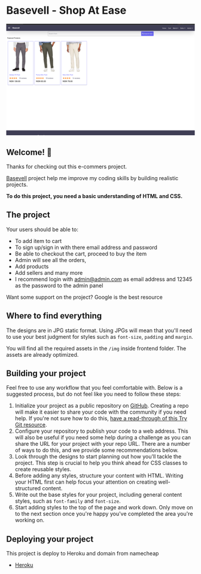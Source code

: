 # Basevell - Shop At Ease

![Design preview for the basevell page with React, Redux, NodeJs, ExpressJS, Tailwincss, CSS and other tiny libraries/frameworks](./frontend/design/desktop-preview.png)

## Welcome! 👋

Thanks for checking out this e-commers project.

[Basevell](https://www.basevell.com) project help me improve my coding skills by building realistic projects.

**To do this project, you need a basic understanding of HTML and CSS.**

## The project

Your users should be able to:

- To add item to cart
- To sign up/sign in with there email address and password
- Be able to checkout the cart, proceed to buy the item
- Admin will see all the orders,
- Add products
- Add sellers and many more
- I recommend login with admin@admin.com as email address and 12345 as the password to the admin panel

Want some support on the project? Google is the best resource

## Where to find everything

The designs are in JPG static format. Using JPGs will mean that you'll need to use your best judgment for styles such as `font-size`, `padding` and `margin`.

You will find all the required assets in the `/img` inside frontend folder. The assets are already optimized.

## Building your project

Feel free to use any workflow that you feel comfortable with. Below is a suggested process, but do not feel like you need to follow these steps:

1. Initialize your project as a public repository on [GitHub](https://github.com/). Creating a repo will make it easier to share your code with the community if you need help. If you're not sure how to do this, [have a read-through of this Try Git resource](https://try.github.io/).
2. Configure your repository to publish your code to a web address. This will also be useful if you need some help during a challenge as you can share the URL for your project with your repo URL. There are a number of ways to do this, and we provide some recommendations below.
3. Look through the designs to start planning out how you'll tackle the project. This step is crucial to help you think ahead for CSS classes to create reusable styles.
4. Before adding any styles, structure your content with HTML. Writing your HTML first can help focus your attention on creating well-structured content.
5. Write out the base styles for your project, including general content styles, such as `font-family` and `font-size`.
6. Start adding styles to the top of the page and work down. Only move on to the next section once you're happy you've completed the area you're working on.

## Deploying your project

This project is deploy to Heroku and domain from namecheap

- [Heroku](https://heroku.com/)
